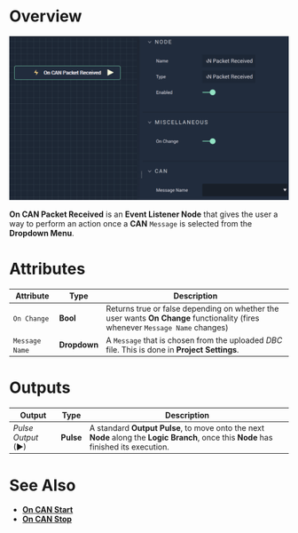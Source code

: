 # Overview

![The On CAN Packet Received Node.](../../../../.gitbook/assets/oncanpacketreceived.png)

**On CAN Packet Received** is an **Event Listener Node** that gives the user a way to perform an action once a **CAN** `Message` is selected from the **Dropdown Menu**.

# Attributes

|Attribute|Type|Description|
|---|---|---|
|`On Change`|**Bool**|Returns true or false depending on whether the user wants **On Change** functionality (fires whenever `Message Name` changes)
|`Message Name`|**Dropdown**|A `Message` that is chosen from the uploaded *DBC* file. This is done in **Project Settings**.|

# Outputs

|Output|Type|Description|
|---|---|---|
|*Pulse Output* (►)|**Pulse**|A standard **Output Pulse**, to move onto the next **Node** along the **Logic Branch**, once this **Node** has finished its execution.|

# See Also

* [**On CAN Start**](oncanstart.md)
* [**On CAN Stop**](oncanstop.md)
